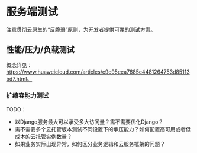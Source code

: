 # 服务端测试

注意贯彻云原生的“反脆弱”原则，为开发者提供可靠的测试方案。

## 性能/压力/负载测试

概念详见：https://www.huaweicloud.com/articles/c9c95eea7685c4481264753d85113bd7.html。

### 扩缩容能力测试

TODO：
- 以Django服务最大可以承受多大访问量？需不需要优化Django？
- 需不需要多个云托管版本测试不同设置下的承压能力？如何配置高可用或者低成本的云托管实例数量？
- 如果业务实际出现异常，如何区分业务逻辑和云服务框架的问题？
